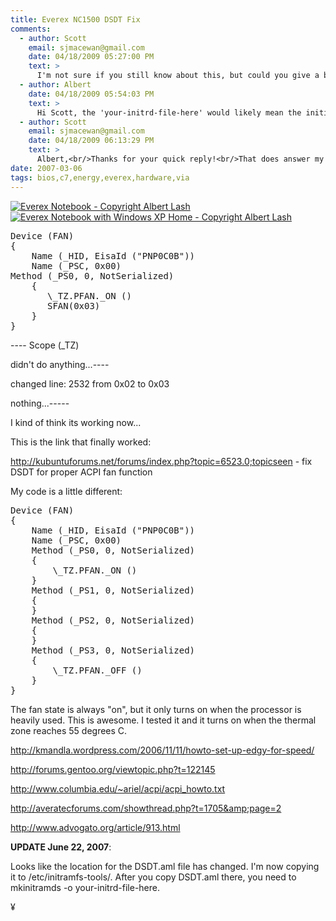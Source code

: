 ```yaml
---
title: Everex NC1500 DSDT Fix
comments:
  - author: Scott
    email: sjmacewan@gmail.com
    date: 04/18/2009 05:27:00 PM
    text: >
      I'm not sure if you still know about this, but could you give a better description of what file you mean by 'your-initrd-file-here'? I'm not THAT familiar with Linux yet (Ubuntu 8.04LTS)<br/>Thanks!
  - author: Albert
    date: 04/18/2009 05:54:03 PM
    text: >
      Hi Scott, the 'your-initrd-file-here' would likely mean the initial ram disk used to boot the system. For ubuntu and debian its usually located in the /boot/ directory and starts with initrd.<br/><br/>Does that help?
  - author: Scott
    email: sjmacewan@gmail.com
    date: 04/18/2009 06:13:29 PM
    text: >
      Albert,<br/>Thanks for your quick reply!<br/>That does answer my question, unfortunately, the fan on my VA1500 still runs nonstop. Oh well! Worth a try!
date: 2007-03-06
tags: bios,c7,energy,everex,hardware,via
---
```


<a class="thickbox" href="http://www-sa.evenserver.com/s/img/2007/03/img_0172.JPG" title="Everex Notebook - Copyright Albert Lash">
<img src="http://www-sa.evenserver.com/s/img/2007/03/img_0172.thumbnail.JPG" alt="Everex Notebook - Copyright Albert Lash" />
</a>

<a class="thickbox" href="http://www-sa.evenserver.com/s/img/2007/03/img_0173.JPG" title="Everex Notebook with Windows XP Home - Copyright Albert Lash">
<img src="http://www-sa.evenserver.com/s/img/2007/03/img_0173.thumbnail.JPG" alt="Everex Notebook with Windows XP Home - Copyright Albert Lash" />
</a>

</a>

<pre class="sh_sh">Device (FAN)
{
    Name (_HID, EisaId ("PNP0C0B"))
    Name (_PSC, 0x00)
Method (_PS0, 0, NotSerialized)
    {
       \_TZ.PFAN._ON ()
       SFAN(0x03)
    }
}
</pre>
----            Scope (\_TZ)

didn't do anything...----

changed line: 2532 from 0x02 to 0x03

nothing...-----

I kind of think its working now...

This is the link that finally worked:

<a href="http://kubuntuforums.net/forums/index.php?topic=6523.0;topicseen" rel="nofollow">http://kubuntuforums.net/forums/index.php?topic=6523.0;topicseen  - fix DSDT for proper ACPI fan function
</a>

My code is a little different:

<pre class="sh_sh">Device (FAN)
{
    Name (_HID, EisaId ("PNP0C0B"))
    Name (_PSC, 0x00)
    Method (_PS0, 0, NotSerialized)
    {
        \_TZ.PFAN._ON ()
    }
    Method (_PS1, 0, NotSerialized)
    {
    }
    Method (_PS2, 0, NotSerialized)
    {
    }
    Method (_PS3, 0, NotSerialized)
    {
        \_TZ.PFAN._OFF ()
    }
}
</pre>

The fan state is always "on", but it only turns on when the processor is heavily used. This is awesome. I tested it and it turns on when the thermal zone reaches 55 degrees C.

http://kmandla.wordpress.com/2006/11/11/howto-set-up-edgy-for-speed/

http://forums.gentoo.org/viewtopic.php?t=122145

http://www.columbia.edu/~ariel/acpi/acpi_howto.txt

http://averatecforums.com/showthread.php?t=1705&amp;page=2

http://www.advogato.org/article/913.html

<strong>UPDATE June 22, 2007</strong>:

Looks like the location for the DSDT.aml file has changed. I'm now copying it to /etc/initramfs-tools/. After you copy DSDT.aml there, you need to mkinitramds -o your-initrd-file-here.

¥

